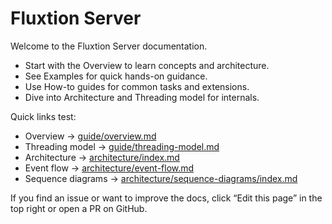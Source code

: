 # Fluxtion Server

Welcome to the Fluxtion Server documentation.

- Start with the Overview to learn concepts and architecture.
- See Examples for quick hands-on guidance.
- Use How-to guides for common tasks and extensions.
- Dive into Architecture and Threading model for internals.

Quick links test:

- Overview → [guide/overview.md](guide/overview.md)
- Threading model → [guide/threading-model.md](guide/threading-model.md)
- Architecture → [architecture/index.md](architecture/index.md)
- Event flow → [architecture/event-flow.md](architecture/event-flow.md)
- Sequence diagrams → [architecture/sequence-diagrams/index.md](architecture/sequence-diagrams/index.md)

If you find an issue or want to improve the docs, click “Edit this page” in the top right or open a PR on GitHub.
